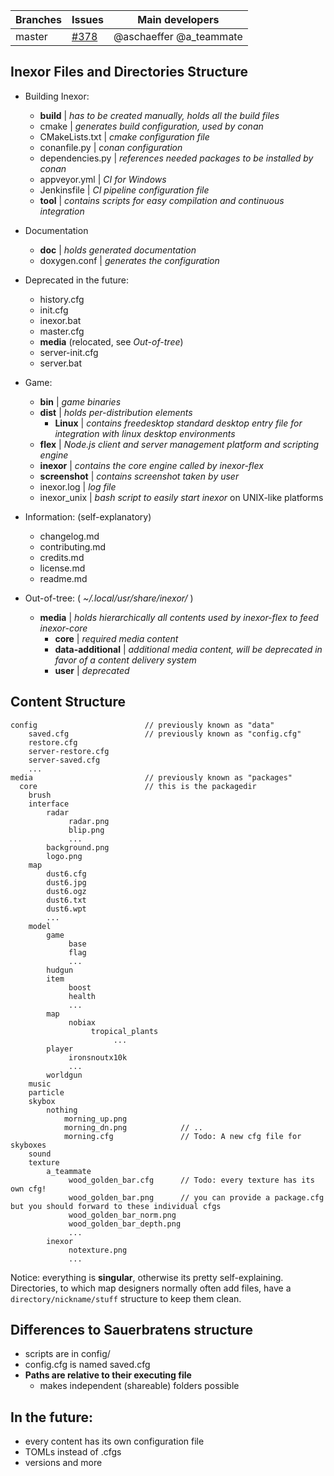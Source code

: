 Branches | Issues | Main developers
-------- | ------ | ---
master    | [#378](/inexorgame/inexor-core/issues/378) | @aschaeffer @a_teammate

## Inexor Files and Directories Structure

- Building Inexor:
	- **build** | *has to be created manually, holds all the build files*
	- cmake | *generates build configuration, used by conan*
	- CMakeLists.txt | *cmake configuration file*
	- conanfile.py | *conan configuration*
 	- dependencies.py | *references needed packages to be installed by conan*
	- appveyor.yml | *CI for Windows*
	- Jenkinsfile | *CI pipeline configuration file*
	-  **tool** | *contains scripts for easy compilation and continuous integration*

- Documentation
	- **doc** | *holds generated documentation*
	- doxygen.conf | *generates the configuration*

- Deprecated in the future:
	- history.cfg
	- init.cfg
	- inexor.bat
	- master.cfg
	- **media** (relocated, see *Out-of-tree*)
	- server-init.cfg
	- server.bat
- Game:
	- **bin**	| *game binaries*
	- **dist** | *holds per-distribution elements*
		- **Linux** | *contains freedesktop standard desktop entry file for integration with linux desktop environments* 
	- **flex** | *Node.js client and server management platform and scripting engine*
	- **inexor** | *contains the core engine called by inexor-flex*
	- **screenshot** | *contains screenshot taken by user*
	- inexor.log | *log file*
	- inexor_unix | *bash script to easily start inexor* on UNIX-like platforms 
	
- Information: (self-explanatory)
	- changelog.md
	- contributing.md
	- credits.md
	- license.md
	- readme.md

- Out-of-tree:  ( *~/.local/usr/share/inexor/* )
	- **media** | *holds hierarchically all contents used	by inexor-flex to feed inexor-core*	
		- **core** | *required media content*
		- **data-additional** | *additional media content, will be deprecated in favor of a content delivery system*
		- **user**  | *deprecated*



## Content Structure
```
config                        // previously known as "data"
    saved.cfg                 // previously known as "config.cfg"
    restore.cfg
    server-restore.cfg
    server-saved.cfg
    ...
media                         // previously known as "packages"
  core                        // this is the packagedir
    brush
    interface
        radar
             radar.png
             blip.png
             ...
        background.png
        logo.png
    map
        dust6.cfg
        dust6.jpg
        dust6.ogz
        dust6.txt
        dust6.wpt
        ...
    model
        game
             base
             flag
             ...
        hudgun
        item
             boost
             health
             ...
        map
             nobiax
                  tropical_plants
                       ...
        player
             ironsnoutx10k
             ...
        worldgun
    music
    particle
    skybox
        nothing
            morning_up.png
            morning_dn.png            // ..
            morning.cfg               // Todo: A new cfg file for skyboxes
    sound
    texture
        a_teammate
             wood_golden_bar.cfg      // Todo: every texture has its own cfg!
             wood_golden_bar.png      // you can provide a package.cfg but you should forward to these individual cfgs
             wood_golden_bar_norm.png
             wood_golden_bar_depth.png
             ...
        inexor
             notexture.png  
             ...

```

Notice: everything is **singular**, otherwise its pretty self-explaining. 
Directories, to which map designers normally often add files, have a ``directory/nickname/stuff`` structure to keep them clean.

## Differences to Sauerbratens structure

* scripts are in config/
* config.cfg is named saved.cfg
* **Paths are relative to their executing file**
  * makes independent (shareable) folders possible

## In the future:
* every content has its own configuration file
* TOMLs instead of .cfgs
* versions and more
